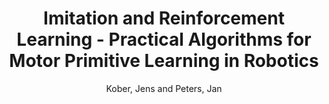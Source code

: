 ---
collection: journal
permalink: /publications/Kober2010RAM
pubtype: journal 
title: "Imitation and Reinforcement Learning - Practical Algorithms for Motor Primitive Learning in Robotics" 
author: "Kober, Jens and Peters, Jan" 
year: 2010
avenue: IEEE Robotics \& Automation Magazine 
url:  
pages: 55--62 
code: http://jenskober.de/code.php 
video: https://youtu.be/cNyoMVZQdYM 
abstract: 
---